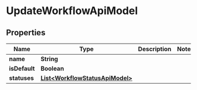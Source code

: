

# UpdateWorkflowApiModel


## Properties

| Name | Type | Description | Notes |
|------------ | ------------- | ------------- | -------------|
|**name** | **String** |  |  |
|**isDefault** | **Boolean** |  |  |
|**statuses** | [**List&lt;WorkflowStatusApiModel&gt;**](WorkflowStatusApiModel.md) |  |  |



